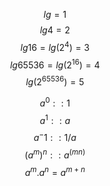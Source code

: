 $$ lg = 1 $$
$$ lg 4 = 2 $$
$$ lg 16 =  lg (2^4) = 3 $$
$$ lg 65536 = lg(2^16) = 4 $$
$$ lg (2^65536) = 5 $$



$$ a^0:: 1 $$
$$ a^1:: a $$
$$ a^-1:: 1/a $$
$$ (a^m)^n:: a^(mn) $$
$$ a^m . a^n = a^{m+n}$$